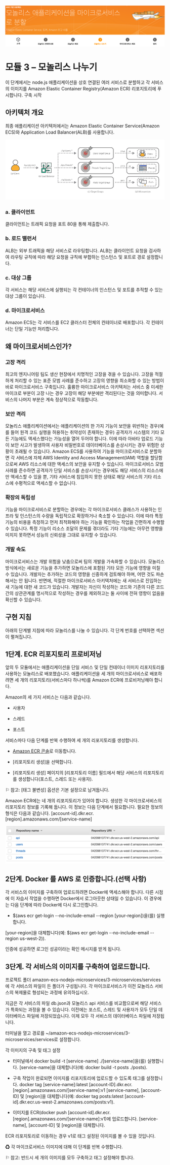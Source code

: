 ![](./images/screenshot-2022-04-24%2017.08.05.png)

# 모듈 3 – 모놀리스 나누기
이 단계에서는 node.js 애플리케이션을 상호 연결된 여러 서비스로 분할하고 각 서비스의 이미지를 Amazon Elastic Container Registry(Amazon ECR) 리포지토리에 푸시합니다. 구축 시작

## 아키텍처 개요
최종 애플리케이션 아키텍처에서는 Amazon Elastic Container Service(Amazon ECS)와 Application Load Balancer(ALB)를 사용합니다. 

![](./images/monolith_5-Microservices-app-architecture.a0103d1b39c5702fb94cfa20ec7fa29f1bb75e1f.png)

### a. 클라이언트
클라이언트는 트래픽 요청을 포트 80을 통해 제출합니다.

### b. 로드 밸런서
ALB는 외부 트래픽을 해당 서비스로 라우팅합니다. ALB는 클라이언트 요청을 검사하여 라우팅 규칙에 따라 해당 요청을 규칙에 부합하는 인스턴스 및 포트로 경로 설정합니다.

### c. 대상 그룹
각 서비스는 해당 서비스에 실행되는 각 컨테이너의 인스턴스 및 포트를 추적할 수 있는 대상 그룹이 있습니다.

### d. 마이크로서비스
Amazon ECS는 각 서비스를 EC2 클러스터 전체의 컨테이너로 배포합니다. 각 컨테이너는 단일 기능만 처리합니다.

## 왜 마이크로서비스인가?

### 고장 격리
최고의 엔지니어링 팀도 생산 현장에서 치명적인 고장을 겪을 수 있습니다. 고장을 적절하게 처리할 수 있는 표준 모범 사례를 준수하고 고장의 영향을 최소화할 수 있는 방법이 바로 마이크로서비스 구축입니다. 훌륭한 마이크로서비스 아키텍처는 서비스 중 미세한 마이크로 부분이 고장 나는 경우 고장이 해당 부분에만 격리된다는 것을 의미합니다. 서비스의 나머지 부분은 계속 정상적으로 작동합니다.

### 보안 격리
모놀리스 애플리케이션에서는 애플리케이션의 한 가지 기능이 보안을 위반하는 경우(예를 들어 원격 코드 실행을 허용하는 취약성이 존재하는 경우) 공격자가 시스템의 기타 모든 기능에도 액세스했다는 가능성을 열어 두어야 합니다. 이에 따라 아바타 업로드 기능이 보안 사고가 발생하여 사용자 비밀번호로 데이터베이스를 손상시키는 경우 위험한 상황이 초래될 수 있습니다. Amazon ECS를 사용하여 기능을 마이크로서비스로 분할하면 각 서비스에 자체 AWS Identity and Access Management(IAM) 역할을 할당함으로써 AWS 리소스에 대한 액세스의 보안을 유지할 수 있습니다. 마이크로서비스 모범 사례를 준수하면 공격자가 단일 서비스를 손상시키는 경우에도 해당 서비스의 리소스에만 액세스할 수 있을 뿐, 기타 서비스에 침입하지 못한 상태로 해당 서비스의 기타 리소스에 수평적으로 액세스할 수 없습니다.

### 확장의 독립성
기능을 마이크로서비스로 분할하는 경우에는 각 마이크로서비스 클래스가 사용하는 인프라 및 인스턴스의 수량을 독립적으로 확장하거나 축소할 수 있습니다. 이에 따라 특정 기능의 비용을 측정하고 먼저 최적화해야 하는 기능을 확인하는 작업을 간편하게 수행할 수 있습니다. 특정 기능이 리소스 조달의 문제를 겪더라도 기타 기능에는 아무런 영향을 미치지 못하면서 성능의 신뢰성을 그대로 유지할 수 있습니다.

### 개발 속도
마이크로서비스는 개발 위험을 낮춤으로써 팀의 개발을 가속화할 수 있습니다. 모놀리스 방식에서는 새로운 기능을 추가하면 모놀리스에 포함된 기타 모든 기능에 영향을 미칠 수 있습니다. 개발자는 추가하는 코드의 영향을 신중하게 검토해야 하며, 어떤 것도 파손해서는 안 됩니다. 반면에, 적절한 마이크로서비스 아키텍처에는 새 서비스로 진입하는 새 기능에 대한 새 코드가 있습니다. 개발자는 자신이 작성하는 코드와 기존의 다른 코드 간의 상관관계를 명시적으로 작성하는 경우를 제외하고는 둘 사이에 전혀 영향이 없음을 확신할 수 있습니다.

## 구현 지침
아래의 단계별 지침에 따라 모놀리스를 나눌 수 있습니다. 각 단계 번호를 선택하면 섹션이 펼쳐집니다.

## 1단계. ECR 리포지토리 프로비저닝
앞의 두 모듈에서는 애플리케이션을 단일 서비스 및 단일 컨테이너 이미지 리포지토리를 사용하는 모놀리스로 배포했습니다. 애플리케이션을 세 개의 마이크로서비스로 배포하려면 세 개의 리포지토리(서비스마다 하나씩)를 Amazon ECR에 프로비저닝해야 합니다.

Amazon의 세 가지 서비스는 다음과 같습니다.

- 사용자

- 스레드

- 포스트

서비스마다 다음 단계를 반복 수행하여 세 개의 리포지토리를 생성합니다.

- [Amazon ECR 콘솔](https://console.aws.amazon.com/ecs/home?#/repositories)로 이동합니다.

- [리포지토리 생성]을 선택합니다.

- [리포지토리 생성] 페이지의 [리포지토리 이름] 필드에서 해당 서비스의 리포지토리를 생성합니다(포스트, 스레드 또는 사용자).

⚐ 참고: [태그 불변성] 옵션은 기본 설정으로 남겨둡니다.

Amazon ECR에는 네 개의 리포지토리가 있어야 합니다. 생성한 각 마이크로서비스의 리포지토리 정보를 기록해 둡니다. 이 정보는 다음 단계에서 필요합니다. 필요한 정보의 형식은 다음과 같습니다.
[account-id].dkr.ecr.[region].amazonaws.com/[service-name]

![](./images/3-1-Repositories.84d4925daa34fd283cfe9b289941f2610ac4f87e.png)

## 2단계. Docker 를 AWS 로 인증합니다.(선택 사항)

각 서비스의 이미지를 구축하여 업로드하려면 Docker에 액세스해야 합니다. 다른 시점에 이 자습서 작업을 수행하면 Docker에서 로그아웃한 상태일 수 있습니다. 이 경우에는 다음 단계에 따라 Docker에 다시 로그인합니다.

- $(aws ecr get-login --no-include-email --region [your-region])을(를) 실행합니다.

[your-region]을 대체합니다(예: $(aws ecr get-login --no-include-email --region us-west-2)).

인증에 성공하면 로그인 성공이라는 확인 메시지를 받게 됩니다.

## 3단계. 각 서비스의 이미지를 구축하여 업로드합니다.

프로젝트 폴더 amazon-ecs-nodejs-microservices/3-microservices/services에 각 서비스의 파일이 든 폴더가 구성됩니다. 각 마이크로서비스가 이전 모놀리스 서비스의 복제물로 형성되는 과정에 유의하십시오.

지금은 각 서비스의 파일 db.json과 모놀리스 api 서비스를 비교함으로써 해당 서비스가 특화되는 과정을 볼 수 있습니다. 이전에는 포스트, 스레드 및 사용자가 모두 단일 데이터베이스 파일에 저장되었습니다. 이제 모두 각 서비스의 데이터베이스 파일에 저장됩니다.

터미널을 열고 경로를 ~/amazon-ecs-nodejs-microservices/3-microservices/services로 설정합니다.

각 이미지의 구축 및 태그 설정

- 터미널에서 docker build -t [service-name] ./[service-name]을(를) 실행합니다.
[service-name]을 대체합니다(예: docker build -t posts ./posts).

- 구축 작업이 완료되면 이미지를 리포지토리에 업로드할 수 있도록 태그를 설정합니다.
docker tag [service-name]:latest [account-ID].dkr.ecr.[region].amazonaws.com/[service-name]:v1
[service-name], [account-ID] 및 [region]을 대체합니다(예: docker tag posts:latest [account-id].dkr.ecr.us-west-2.amazonaws.com/posts:v1).

- 이미지를 ECR(docker push [account-id].dkr.ecr.[region].amazonaws.com/[service-name]:v1)에 업로드합니다.
[service-name], [account-ID] 및 [region]을 대체합니다.

ECR 리포지토리로 이동하는 경우 v1로 태그 설정된 이미지를 볼 수 있을 것입니다. 

♻ 각 마이크로서비스 이미지에 대해 이 단계를 반복 수행합니다.  

⚐ 참고: 반드시 세 개의 이미지를 모두 구축하고 태그 설정해야 합니다.

<!-- [이전: 모놀리스 배포](./module-two.md) | [다음: 마이크로서비스 배포](./module-four.md)